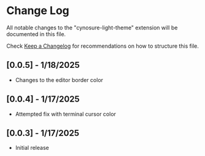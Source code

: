 # Change Log

All notable changes to the "cynosure-light-theme" extension will be documented in this file.

Check [Keep a Changelog](http://keepachangelog.com/) for recommendations on how to structure this file.

## [0.0.5] - 1/18/2025
- Changes to the editor border color

## [0.0.4] - 1/17/2025
- Attempted fix with terminal cursor color

## [0.0.3] - 1/17/2025
- Initial release
